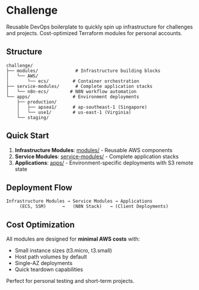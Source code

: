 # Challenge

Reusable DevOps boilerplate to quickly spin up infrastructure for challenges and projects. Cost-optimized Terraform modules for personal accounts.

## Structure

```
challenge/
├── modules/              # Infrastructure building blocks
│   └── AWS/
│       └── ecs/         # Container orchestration
├── service-modules/      # Complete application stacks
│   └── n8n-ecs/        # N8N workflow automation
└── apps/                # Environment deployments
    ├── production/
    │   ├── apsea1/      # ap-southeast-1 (Singapore)
    │   └── use1/        # us-east-1 (Virginia)
    └── staging/
```

## Quick Start

1. **Infrastructure Modules**: [modules/](./modules/) - Reusable AWS components
2. **Service Modules**: [service-modules/](./service-modules/) - Complete application stacks
3. **Applications**: [apps/](./apps/) - Environment-specific deployments with S3 remote state

## Deployment Flow

```
Infrastructure Modules → Service Modules → Applications
     (ECS, SSM)      →   (N8N Stack)   → (Client Deployments)
```

## Cost Optimization

All modules are designed for **minimal AWS costs** with:
- Small instance sizes (t3.micro, t3.small)
- Host path volumes by default
- Single-AZ deployments
- Quick teardown capabilities

Perfect for personal testing and short-term projects.
